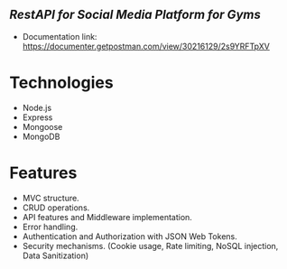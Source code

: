 ## _RestAPI for Social Media Platform for Gyms_

- Documentation link: https://documenter.getpostman.com/view/30216129/2s9YRFTpXV
# Technologies
- Node.js
- Express
- Mongoose
- MongoDB
# Features
- MVC structure.
- CRUD operations.
- API features and Middleware implementation.
- Error handling.
- Authentication and Authorization with JSON Web Tokens.
- Security mechanisms. (Cookie usage, Rate limiting, NoSQL injection, Data Sanitization)
